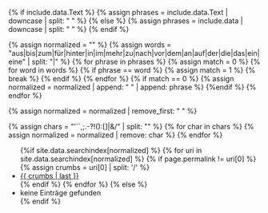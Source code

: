 {% if include.data.Text %}
    {% assign phrases = include.data.Text | downcase | split: " " %}
{% else %}
    {% assign phrases = include.data | downcase | split: " " %}
{% endif %}

{% assign normalized = "" %}
{% assign words = "aus|bis|zum|für|hinter|in|im|mehr|zu|nach|vor|dem|an|auf|der|die|das|ein|eine" | split: "|" %}
{% for phrase in phrases %}
    {% assign match = 0 %}
    {% for word in words %}
        {% if phrase == word %}
            {% assign match = 1 %}
            {% break %}
        {% endif %} 
    {% endfor %}
    {% if match == 0 %}
        {% assign normalized =  normalized | append: " " | append: phrase %}
    {%endif %}
{% endfor %}

{% assign normalized = normalized | remove_first: " " %}

{% assign chars = "'`´,;.-?!():[]|&/" | split: "" %}
{% for char in chars %}
  {% assign normalized = normalized | remove: char %}
{% endfor %}

<ul data-lookup="{{ normalized }}">
{%if site.data.searchindex[normalized] %}
    {% for uri in site.data.searchindex[normalized] %}
        {% if page.permalink != uri[0] %}
            {% assign crumbs = uri[0] | split: '/' %}
            <li><a title="{{ crumbs | join: " › " }}" href="{{ uri[0] }}">{{ crumbs | last }}</a></li>
        {% endif %}
    {% endfor %}
{% else %}
    <li>keine Einträge gefunden</li>
{% endif %}
</ul>
